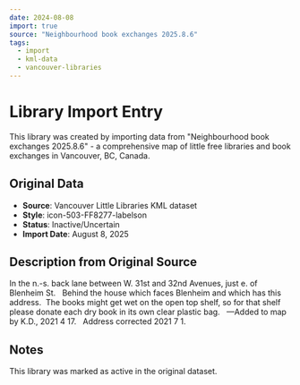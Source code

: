 ```yaml
---
date: 2024-08-08
import: true
source: "Neighbourhood book exchanges 2025.8.6"
tags:
  - import
  - kml-data
  - vancouver-libraries
---
```


# Library Import Entry

This library was created by importing data from "Neighbourhood book exchanges 2025.8.6" - a comprehensive map of little free libraries and book exchanges in Vancouver, BC, Canada.

## Original Data

- **Source**: Vancouver Little Libraries KML dataset
- **Style**: icon-503-FF8277-labelson
- **Status**: Inactive/Uncertain
- **Import Date**: August 8, 2025

## Description from Original Source

In the n.-s. back lane between W. 31st and 32nd Avenues, just e. of Blenheim St.  
Behind the house which faces Blenheim and which has this address. 
The books might get wet on the open top shelf, so for that shelf please donate each dry book in its own clear plastic bag.  
—Added to map by K.D., 2021 4 17.  
Address corrected 2021 7 1.



## Notes

This library was marked as active in the original dataset.
